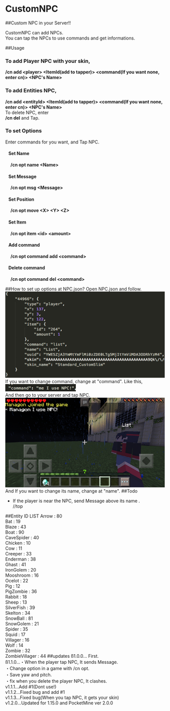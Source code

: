 # CustomNPC
##Custom NPC in your Server!!

CustomNPC can add NPCs.<br />
You can tap the NPCs to use commands and get informations.

##Usage

<h3>To add Player NPC with your skin,</h3> 
<strong>/cn add &lt;player&gt; &lt;ItemId(add to tapper)&gt; &lt;command(If you want none, enter cn)&gt; &lt;NPC's Name&gt;</strong><br />
<h3>To add Entities NPC,</h3>
<strong>/cn add &lt;entityId&gt; &lt;ItemId(add to tapper)&gt; &lt;command(If you want none, enter cn)&gt; &lt;NPC's Name&gt;</strong><br />
To delete NPC, enter<br />
<strong>/cn del</strong>&nbsp;and Tap.<br />

<h3>To set Options</h3>
Enter commands for you want, and Tap NPC.<br />
<h4>&nbsp;&nbsp;&nbsp;Set Name</h4>
<strong>&nbsp;&nbsp;&nbsp;&nbsp;&nbsp;/cn opt name &lt;Name&gt;</strong>
<h4>&nbsp;&nbsp;&nbsp;Set Message</h4>
<strong>&nbsp;&nbsp;&nbsp;&nbsp;&nbsp;/cn opt msg &lt;Message&gt;</strong>
<h4>&nbsp;&nbsp;&nbsp;Set Position</h4>
<strong>&nbsp;&nbsp;&nbsp;&nbsp;&nbsp;/cn opt move &lt;X&gt; &lt;Y&gt; &lt;Z&gt;</strong>
<h4>&nbsp;&nbsp;&nbsp;Set Item</h4>
<strong>&nbsp;&nbsp;&nbsp;&nbsp;&nbsp;/cn opt item &lt;id&gt; &lt;amount&gt;</strong>
<h4>&nbsp;&nbsp;&nbsp;Add command</h4>
<strong>&nbsp;&nbsp;&nbsp;&nbsp;&nbsp;/cn opt command add &lt;command&gt;</strong>
<h4>&nbsp;&nbsp;&nbsp;Delete command</h4>
<strong>&nbsp;&nbsp;&nbsp;&nbsp;&nbsp;/cn opt command del &lt;command&gt;</strong>

##How to set up options at NPC.json?
Open NPC.json and follow.<br />
<img src="https://github.com/Managon-pop/CustomNPC/blob/master/img/picc.png"></img>
<br />If you want to change command, change at "command". Like this,
<img src="https://github.com/Managon-pop/CustomNPC/blob/master/img/co.png"></img>
<br />And then go to your server and tap NPC.<br />
<img src="https://github.com/Managon-pop/CustomNPC/blob/master/img/nana.jpg"></img><br />
And If you want to change its name, change at "name".
##Todo
<ul>
<li>If the player is near the NPC, send Message above its name . </li>//top
</ul>
##Entity ID LIST
Arrow : 80<br />Bat : 19<br />Blaze : 43<br />Boat : 90<br />CaveSpider : 40<br />Chicken : 10<br />Cow : 11<br />Creeper : 33<br />Enderman : 38<br />Ghast : 41<br />IronGolem : 20<br />Mooshroom : 16<br />Ocelot : 22<br />Pig : 12<br />PigZombie : 36<br />Rabbit : 18<br />Sheep : 13<br />SilverFish : 39<br />Skelton : 34<br />SnowBall : 81<br />SnowGolem : 21<br />Spider : 35<br />Squid : 17<br />Villager : 16<br />Wolf : 14<br />Zombie : 32<br />ZombieVillager : 44
##updates
ß1.0.0... First.<br />
ß1.1.0...・When the player tap NPC, It sends Message.<br />
         ・Change option in a game with /cn opt.<br />
         ・Save yaw and pitch.<br />
         ・fix when you delete the player NPC, It clashes.<br />
v1.1.1...Add #1(Dont use!)<br />
v1.1.2...Fixed bug and add #1<br />
v1.1.3...Fixed bug(When you tap NPC, it gets your skin)<br />
v1.2.0...Updated for 1.15.0 and PocketMine ver 2.0.0
